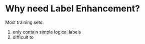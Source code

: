 # Why need Label Enhancement?

Most training sets:
1. only contain simple logical labels
2. difficult to